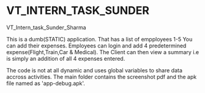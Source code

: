 # VT_INTERN_TASK_SUNDER
VT_Intern_task_Sunder_Sharma

This is a dumb(STATIC) application.
That has a list of empployees 1-5
You can add their expenses.
Employees can login and add 4 predetermined expense(Flight,Train,Car & Medical).
The Client can then view a summary i.e is simply an  addition of all 4 expenses entered.

The code is not at all dynamic and uses global variables to share data accross activities.
The main folder contains the screenshot pdf and the apk file named as 'app-debug.apk'.
